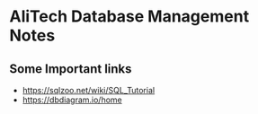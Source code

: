 # AliTech Database Management Notes

## Some Important links
- https://sqlzoo.net/wiki/SQL_Tutorial
- https://dbdiagram.io/home
